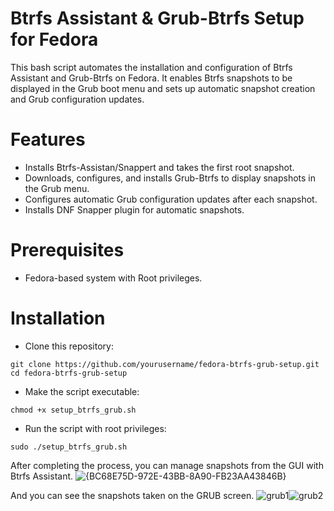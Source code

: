 # Btrfs Assistant & Grub-Btrfs Setup for Fedora

This bash script automates the installation and configuration of Btrfs Assistant and Grub-Btrfs on Fedora. It enables Btrfs snapshots to be displayed in the Grub boot menu and sets up automatic snapshot creation and Grub configuration updates.

# Features
- Installs Btrfs-Assistan/Snappert and takes the first root snapshot.
- Downloads, configures, and installs Grub-Btrfs to display snapshots in the Grub menu.
- Configures automatic Grub configuration updates after each snapshot.
- Installs DNF Snapper plugin for automatic snapshots.

# Prerequisites
- Fedora-based system with Root privileges.
  
# Installation
- Clone this repository:

```
git clone https://github.com/yourusername/fedora-btrfs-grub-setup.git
cd fedora-btrfs-grub-setup
```

- Make the script executable:

```
chmod +x setup_btrfs_grub.sh
```

- Run the script with root privileges:

```
sudo ./setup_btrfs_grub.sh
```

After completing the process, you can manage snapshots from the GUI with Btrfs Assistant.
![{BC68E75D-972E-43BB-8A90-FB23AA43846B}](https://github.com/user-attachments/assets/7db1c2e2-04d6-4a85-a66f-bffbb5d11b01)

And you can see the snapshots taken on the GRUB screen.
![grub1](https://github.com/user-attachments/assets/5af97ca0-4c73-45cf-b4df-daf7355cf3e0)![grub2](https://github.com/user-attachments/assets/229fd63c-91c2-49dc-916e-97d2d6ed3c82)



